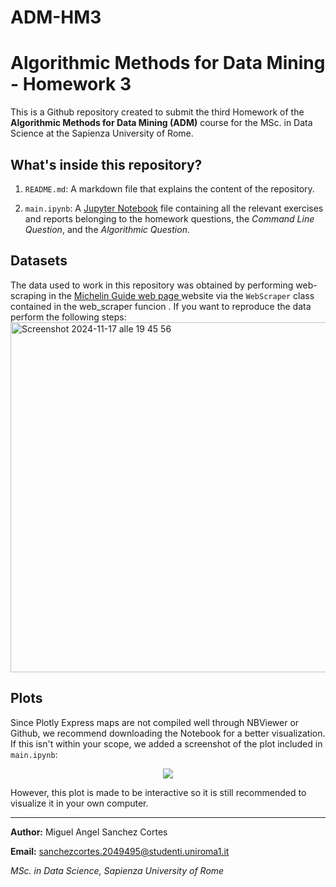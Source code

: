 # ADM-HM3

# Algorithmic Methods for Data Mining - Homework 3

 This is a Github repository created to submit the third Homework of the **Algorithmic Methods for Data Mining (ADM)** course for the MSc. in Data Science at the Sapienza University of Rome.


## What's inside this repository?

1. `README.md`: A markdown file that explains the content of the repository.

2. `main.ipynb`: A [Jupyter Notebook](https://github.com/robertomagno1/ADM-HM3/blob/main/main.ipynb) file containing all the relevant exercises and reports belonging to the homework questions, the *Command Line Question*, and the *Algorithmic Question*.

 ## Datasets

 The data used to work in this repository was obtained by performing web-scraping in the [Michelin Guide web page ](https://guide.michelin.com/en/it/restaurants) website via the `WebScraper` class contained in the 
 web_scraper funcion . If you want to reproduce the data perform the following steps:
<img width="560" alt="Screenshot 2024-11-17 alle 19 45 56" src="https://github.com/user-attachments/assets/ad1a8655-8c44-425e-8da2-61dfd958dd1f">


## Plots

 Since Plotly Express maps are not compiled well through NBViewer or Github, we recommend downloading the Notebook for a better visualization. If this isn't within your scope, we added a screenshot of the plot included in `main.ipynb`:

 <p align="center">
    <img src="![Uploading Screenshot 2024-11-17 alle 19.45.56.png…]()"/>
 </p>

 However, this plot is made to be interactive so it is still recommended to visualize it in your own computer.

---

 **Author:** Miguel Angel Sanchez Cortes

 **Email:** sanchezcortes.2049495@studenti.uniroma1.it

 *MSc. in Data Science, Sapienza University of Rome*


